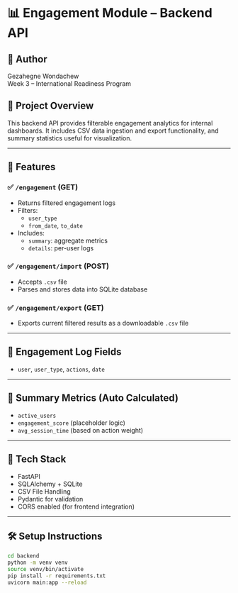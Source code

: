 # 📊 Engagement Module – Backend API

## 👤 Author
Gezahegne Wondachew  
Week 3 – International Readiness Program

## 📌 Project Overview
This backend API provides filterable engagement analytics for internal dashboards. It includes CSV data ingestion and export functionality, and summary statistics useful for visualization.

---

## 🚀 Features

### ✅ `/engagement` (GET)
- Returns filtered engagement logs
- Filters:
  - `user_type`
  - `from_date`, `to_date`
- Includes:
  - `summary`: aggregate metrics
  - `details`: per-user logs

### ✅ `/engagement/import` (POST)
- Accepts `.csv` file
- Parses and stores data into SQLite database

### ✅ `/engagement/export` (GET)
- Exports current filtered results as a downloadable `.csv` file

---

## 🧠 Engagement Log Fields
- `user`, `user_type`, `actions`, `date`

---

## 🔄 Summary Metrics (Auto Calculated)
- `active_users`
- `engagement_score` (placeholder logic)
- `avg_session_time` (based on action weight)

---

## 🧱 Tech Stack
- FastAPI
- SQLAlchemy + SQLite
- CSV File Handling
- Pydantic for validation
- CORS enabled (for frontend integration)

---

## 🛠 Setup Instructions

```bash
cd backend
python -m venv venv
source venv/bin/activate
pip install -r requirements.txt
uvicorn main:app --reload
